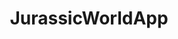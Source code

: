---
title: JurassicWorldApp
crosslinks:
- TheoryOfReddit
- gaming
- ReallyWackyTicTacs
- playark
- RiseOfBerk
---